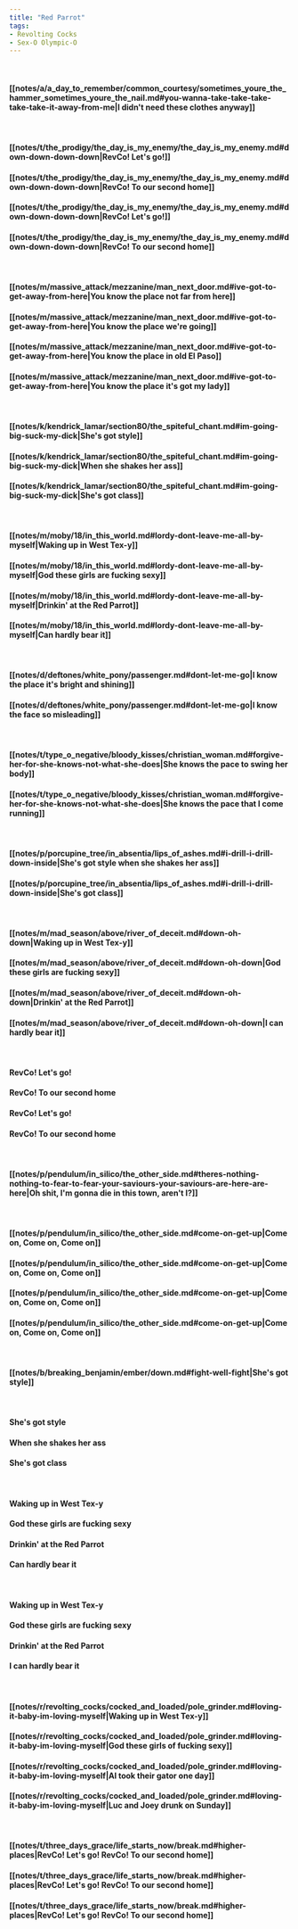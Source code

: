 ```yaml
---
title: "Red Parrot"
tags:
- Revolting Cocks
- Sex-O Olympic-O
---
```

&nbsp;
#### [[notes/a/a_day_to_remember/common_courtesy/sometimes_youre_the_hammer_sometimes_youre_the_nail.md#you-wanna-take-take-take-take-take-it-away-from-me|I didn't need these clothes anyway]]
&nbsp;
#### [[notes/t/the_prodigy/the_day_is_my_enemy/the_day_is_my_enemy.md#down-down-down-down|RevCo! Let's go!]]
#### [[notes/t/the_prodigy/the_day_is_my_enemy/the_day_is_my_enemy.md#down-down-down-down|RevCo! To our second home]]
#### [[notes/t/the_prodigy/the_day_is_my_enemy/the_day_is_my_enemy.md#down-down-down-down|RevCo! Let's go!]]
#### [[notes/t/the_prodigy/the_day_is_my_enemy/the_day_is_my_enemy.md#down-down-down-down|RevCo! To our second home]]
&nbsp;
#### [[notes/m/massive_attack/mezzanine/man_next_door.md#ive-got-to-get-away-from-here|You know the place not far from here]]
#### [[notes/m/massive_attack/mezzanine/man_next_door.md#ive-got-to-get-away-from-here|You know the place we're going]]
#### [[notes/m/massive_attack/mezzanine/man_next_door.md#ive-got-to-get-away-from-here|You know the place in old El Paso]]
#### [[notes/m/massive_attack/mezzanine/man_next_door.md#ive-got-to-get-away-from-here|You know the place it's got my lady]]
&nbsp;
#### [[notes/k/kendrick_lamar/section80/the_spiteful_chant.md#im-going-big-suck-my-dick|She's got style]]
#### [[notes/k/kendrick_lamar/section80/the_spiteful_chant.md#im-going-big-suck-my-dick|When she shakes her ass]]
#### [[notes/k/kendrick_lamar/section80/the_spiteful_chant.md#im-going-big-suck-my-dick|She's got class]]
&nbsp;
#### [[notes/m/moby/18/in_this_world.md#lordy-dont-leave-me-all-by-myself|Waking up in West Tex-y]]
#### [[notes/m/moby/18/in_this_world.md#lordy-dont-leave-me-all-by-myself|God these girls are fucking sexy]]
#### [[notes/m/moby/18/in_this_world.md#lordy-dont-leave-me-all-by-myself|Drinkin' at the Red Parrot]]
#### [[notes/m/moby/18/in_this_world.md#lordy-dont-leave-me-all-by-myself|Can hardly bear it]]
&nbsp;
#### [[notes/d/deftones/white_pony/passenger.md#dont-let-me-go|I know the place it's bright and shining]]
#### [[notes/d/deftones/white_pony/passenger.md#dont-let-me-go|I know the face so misleading]]
&nbsp;
#### [[notes/t/type_o_negative/bloody_kisses/christian_woman.md#forgive-her-for-she-knows-not-what-she-does|She knows the pace to swing her body]]
#### [[notes/t/type_o_negative/bloody_kisses/christian_woman.md#forgive-her-for-she-knows-not-what-she-does|She knows the pace that I come running]]
&nbsp;
#### [[notes/p/porcupine_tree/in_absentia/lips_of_ashes.md#i-drill-i-drill-down-inside|She's got style when she shakes her ass]]
#### [[notes/p/porcupine_tree/in_absentia/lips_of_ashes.md#i-drill-i-drill-down-inside|She's got class]]
&nbsp;
#### [[notes/m/mad_season/above/river_of_deceit.md#down-oh-down|Waking up in West Tex-y]]
#### [[notes/m/mad_season/above/river_of_deceit.md#down-oh-down|God these girls are fucking sexy]]
#### [[notes/m/mad_season/above/river_of_deceit.md#down-oh-down|Drinkin' at the Red Parrot]]
#### [[notes/m/mad_season/above/river_of_deceit.md#down-oh-down|I can hardly bear it]]
&nbsp;
#### RevCo! Let's go!
#### RevCo! To our second home
#### RevCo! Let's go!
#### RevCo! To our second home
&nbsp;
#### [[notes/p/pendulum/in_silico/the_other_side.md#theres-nothing-nothing-to-fear-to-fear-your-saviours-your-saviours-are-here-are-here|Oh shit, I'm gonna die in this town, aren't I?]]
&nbsp;
#### [[notes/p/pendulum/in_silico/the_other_side.md#come-on-get-up|Come on, Come on, Come on]]
#### [[notes/p/pendulum/in_silico/the_other_side.md#come-on-get-up|Come on, Come on, Come on]]
#### [[notes/p/pendulum/in_silico/the_other_side.md#come-on-get-up|Come on, Come on, Come on]]
#### [[notes/p/pendulum/in_silico/the_other_side.md#come-on-get-up|Come on, Come on, Come on]]
&nbsp;
#### [[notes/b/breaking_benjamin/ember/down.md#fight-well-fight|She's got style]]
&nbsp;
#### She's got style
#### When she shakes her ass
#### She's got class
&nbsp;
#### Waking up in West Tex-y
#### God these girls are fucking sexy
#### Drinkin' at the Red Parrot
#### Can hardly bear it
&nbsp;
#### Waking up in West Tex-y
#### God these girls are fucking sexy
#### Drinkin' at the Red Parrot
#### I can hardly bear it
&nbsp;
#### [[notes/r/revolting_cocks/cocked_and_loaded/pole_grinder.md#loving-it-baby-im-loving-myself|Waking up in West Tex-y]]
#### [[notes/r/revolting_cocks/cocked_and_loaded/pole_grinder.md#loving-it-baby-im-loving-myself|God these girls of fucking sexy]]
#### [[notes/r/revolting_cocks/cocked_and_loaded/pole_grinder.md#loving-it-baby-im-loving-myself|Al took their gator one day]]
#### [[notes/r/revolting_cocks/cocked_and_loaded/pole_grinder.md#loving-it-baby-im-loving-myself|Luc and Joey drunk on Sunday]]
&nbsp;
#### [[notes/t/three_days_grace/life_starts_now/break.md#higher-places|RevCo! Let's go! RevCo! To our second home]]
#### [[notes/t/three_days_grace/life_starts_now/break.md#higher-places|RevCo! Let's go! RevCo! To our second home]]
#### [[notes/t/three_days_grace/life_starts_now/break.md#higher-places|RevCo! Let's go! RevCo! To our second home]]
